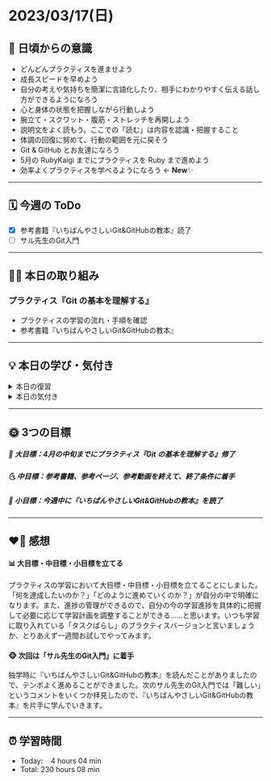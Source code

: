 # 2023/03/17(日)
## 🕺 日頃からの意識
- どんどんプラクティスを進ませよう
- 成長スピードを早めよう
- 自分の考えや気持ちを簡潔に言語化したり、相手にわかりやすく伝える話し方ができるようになろう
- 心と身体の状態を把握しながら行動しよう
- 腕立て・スクワット・腹筋・ストレッチを再開しよう
- 説明文をよく読もう。ここでの「読む」は内容を認識・把握すること
- 体調の回復に努めて、行動の範囲を元に戻そう
- Git & GitHub とお友達になろう 
- 5月の RubyKaigi までにプラクティスを Ruby まで進めよう 
- 効率よくプラクティスを学べるようになろう ← **New**✨

---

## 🗓️ 今週の ToDo
- [x] 参考書籍『いちばんやさしいGit&GitHubの教本』読了
- [ ] サル先生のGit入門

---

## ✍🏻 本日の取り組み
### プラクティス『Git の基本を理解する』

- プラクティスの学習の流れ・手順を確認
- 参考書籍『いちばんやさしいGit&GitHubの教本』

---


## 💡 本日の学び・気付き
<details><summary>本日の復習</summary>
  
### バージョン
バージョンとは、アップデートするにつれて変化するファイルの状態のことを指します。

### バージョン管理
同じファイルの複数バージョンを保持することを「バージョン管理」と呼びます。

### Gitの役割
Gitは、プログラムのソースコードなどのファイルの変更履歴を記録・追跡するための「**バージョン管理システム**」です。具体的な役割は以下の通りです。

1. 変更履歴の追跡：ファイルの各バージョンを保存し、いつでも特定のバージョンに戻ることができます。
2. 複数人による共同作業をサポート：複数の人が同時に同じプロジェクトに取り組んでも、各人の作業を分離して管理し、後で統合することができます。
3. バグの原因追求：問題が発生したときに、いつ、誰が、どのような変更を行ったのかを調査することができます。

### GitHub
GitHub は、Git の仕組みを利用して、インターネット上でのスムーズな共同作業を可能にしたWebサービスのことです。

### .git
Git がバージョン管理情報を保存するための隠しディレクトリです。

### コマンド

|用途|コマンド|コマンドの概要|
|:-:|:-:|:-:|
|リポジトリの作成|git init|ローカルリポジトリを作成する|
|コミットの作成|git add|ステージングエリアに変更を登録する|
|コミットの作成|git commit|コミットを作成する|
|コミットの作成|git rm|Git管理下のファイルやディレクトリを削除する|
|状態の復元|git checkout|ワークツリーの変更を取り消す|
|状態の復元|git reset|ステージングエリアに追加した変更をワークツリーへ戻す|
|状態の確認|git status|ローカルリポジトリの状態を確認する|
|状態の確認|git diff|各エリアの差分を確認する|
|状態の確認|git log|コミットの履歴を確認する|

</details> 


<details><summary>本日の気付き</summary>
 
### 大目標・中目標・小目標を立てる
- 効率的にプラクティスを進ませる手段として試みようと思います。

### プラクティスの学習の流れ・手順
1. 参考書籍『いちばんやさしいGit&GitHubの教本』
2. サル先生のGit入門
3. 参考ページ、参考動画
4. 終了条件に着手

</details>


---


## 🌞 3つの目標
##### 🌝 大目標：4月の中旬までにプラクティス『Git の基本を理解する』修了
##### 🌜 中目標：参考書籍、参考ページ、参考動画を終えて、終了条件に着手
##### 🌚 小目標：今週中に『いちばんやさしいGit&GitHubの教本』を読了

---


## ❤️‍🔥 感想
#### 📊 大目標・中目標・小目標を立てる
プラクティスの学習において大目標・中目標・小目標を立てることにしました。「何を達成したいのか？」「どのように進めていくのか？」が自分の中で明確になります。また、進捗の管理ができるので、自分の今の学習進捗を具体的に把握して必要に応じて学習計画を調整することができる......と思います。いつも学習に取り入れている「タスクばらし」のプラクティスバージョンと言いましょうか、とりあえず一週間お試しでやってみます。

#### 🐵 次回は「サル先生のGit入門」に着手
独学時に『いちばんやさしいGit&GitHubの教本』を読んだことがありましたので、テンポよく進めることができました。次のサル先生のGit入門では「難しい」というコメントをいくつか拝見したので、『いちばんやさしいGit&GitHubの教本』を片手に学んでいきます。

---


## ⏰ 学習時間
- Today:&nbsp;&nbsp;&nbsp; 4 hours 04 min
- Total: 230 hours 08 min
